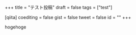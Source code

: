 +++
title = "テスト投稿"
draft = false
tags = ["test"]

[qiita]
coediting = false
gist = false
tweet = false
id = ""
+++

hogehoge

